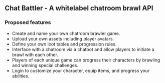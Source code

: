 ## Chat Battler - A whitelabel chatroom brawl API

### Proposed features

* Create and name your own chatroom brawler game.
* Upload your own assets including player avatars.
* Define your own loot tables and progression rules.
* Interface with a chatroom via a chatbot and allow players to initiate a brawl with each other.
* Players of each unique game can progress their characters by brawling and winning special challenges.
* Login to customize your character, equip items, and progress your abilities.